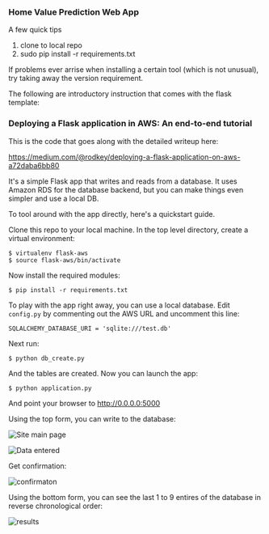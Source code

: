### Home Value Prediction Web App

A few quick tips

1. clone to local repo
2. sudo pip install -r requirements.txt

If problems ever arrise when installing a certain tool (which is not unusual), try taking away the version requirement.

The following are introductory instruction that comes with the flask template:


### Deploying a Flask application in AWS: An end-to-end tutorial

This is the code that goes along with the detailed writeup here:

https://medium.com/@rodkey/deploying-a-flask-application-on-aws-a72daba6bb80

It's a simple Flask app that writes and reads from a database. It uses Amazon RDS for the database backend, but you can make things even simpler and use a local DB.

To tool around with the app directly, here's a quickstart guide. 

Clone this repo to your local machine. In the top level directory, create a virtual environment:
```
$ virtualenv flask-aws
$ source flask-aws/bin/activate
```
Now install the required modules:
```
$ pip install -r requirements.txt
```
To play with the app right away, you can use a local database. Edit ```config.py``` by commenting out the AWS URL and uncomment this line:
```
SQLALCHEMY_DATABASE_URI = 'sqlite:///test.db'
```
Next run:
```
$ python db_create.py
```
And the tables are created.  Now you can launch the app:
```
$ python application.py
```
And point your browser to http://0.0.0.0:5000

Using the top form, you can write to the database:

![Site main page](http://i.imgur.com/2d66GIB.png)

![Data entered](http://i.imgur.com/AQWdD2Q.png)

Get confirmation:

![confirmaton](http://i.imgur.com/JtemL7a.png)

Using the bottom form, you can see the last 1 to 9 entires of the database in reverse chronological order:

![results](http://i.imgur.com/LFJeKDz.png)


